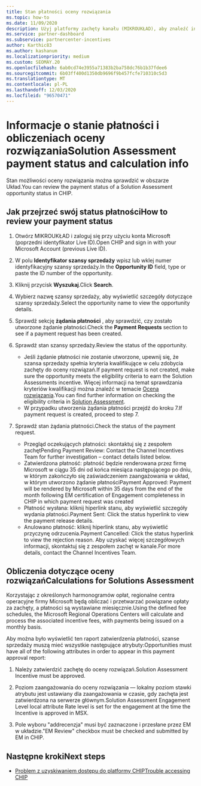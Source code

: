 ```yaml
---
title: Stan płatności oceny rozwiązania
ms.topic: how-to
ms.date: 11/09/2020
description: Użyj platformy zachęty kanału (MIKROUKŁAD), aby znaleźć informacje o możliwościach oceny rozwiązań, ich obliczeniach i ich stanie płatności.
ms.service: partner-dashboard
ms.subservice: partnercenter-incentives
author: Karthic83
ms.author: kashanum
ms.localizationpriority: medium
ms.custom: SEOMAY.20
ms.openlocfilehash: 6ab0cd74e3955a71383b2ba758dc76b1b37fdee6
ms.sourcegitcommit: 6b03ff400d1350db9696f9b457fcfe710310c5d3
ms.translationtype: MT
ms.contentlocale: pl-PL
ms.lasthandoff: 12/03/2020
ms.locfileid: "96570471"
---
```

# <a name="solution-assessment-payment-status-and-calculation-info"></a><span data-ttu-id="14aa6-103">Informacje o stanie płatności i obliczeniach oceny rozwiązania</span><span class="sxs-lookup"><span data-stu-id="14aa6-103">Solution Assessment payment status and calculation info</span></span>

<span data-ttu-id="14aa6-104">Stan możliwości oceny rozwiązania można sprawdzić w obszarze Układ.</span><span class="sxs-lookup"><span data-stu-id="14aa6-104">You can review the payment status of a Solution Assessment opportunity status in CHIP.</span></span>

## <a name="how-to-review-your-payment-status"></a><span data-ttu-id="14aa6-105">Jak przejrzeć swój status płatności</span><span class="sxs-lookup"><span data-stu-id="14aa6-105">How to review your payment status</span></span>

1. <span data-ttu-id="14aa6-106">Otwórz MIKROUKŁAD i zaloguj się przy użyciu konta Microsoft (poprzedni identyfikator Live ID).</span><span class="sxs-lookup"><span data-stu-id="14aa6-106">Open CHIP and sign in with your Microsoft Account (previous Live ID).</span></span>
2. <span data-ttu-id="14aa6-107">W polu **Identyfikator szansy sprzedaży** wpisz lub wklej numer identyfikacyjny szansy sprzedaży.</span><span class="sxs-lookup"><span data-stu-id="14aa6-107">In the **Opportunity ID** field, type or paste the ID number of the opportunity.</span></span>
3. <span data-ttu-id="14aa6-108">Kliknij przycisk **Wyszukaj**.</span><span class="sxs-lookup"><span data-stu-id="14aa6-108">Click **Search**.</span></span>
4. <span data-ttu-id="14aa6-109">Wybierz nazwę szansy sprzedaży, aby wyświetlić szczegóły dotyczące szansy sprzedaży.</span><span class="sxs-lookup"><span data-stu-id="14aa6-109">Select the opportunity name to view the opportunity details.</span></span>
5. <span data-ttu-id="14aa6-110">Sprawdź sekcję **żądania płatności** , aby sprawdzić, czy zostało utworzone żądanie płatności.</span><span class="sxs-lookup"><span data-stu-id="14aa6-110">Check the **Payment Requests** section to see if a payment request has been created.</span></span>
6. <span data-ttu-id="14aa6-111">Sprawdź stan szansy sprzedaży.</span><span class="sxs-lookup"><span data-stu-id="14aa6-111">Review the status of the opportunity.</span></span>

    - <span data-ttu-id="14aa6-112">Jeśli żądanie płatności nie zostanie utworzone, upewnij się, że szansa sprzedaży spełnia kryteria kwalifikujące w celu zdobycia zachęty do oceny rozwiązań.</span><span class="sxs-lookup"><span data-stu-id="14aa6-112">If payment request is not created, make sure the opportunity meets the eligibility criteria to earn the Solution Assessments incentive.</span></span> <span data-ttu-id="14aa6-113">Więcej informacji na temat sprawdzania kryteriów kwalifikacji można znaleźć w temacie [Ocena rozwiązania](chip-solution-assessment.md).</span><span class="sxs-lookup"><span data-stu-id="14aa6-113">You can find further information on checking the eligibility criteria in [Solution Assessment](chip-solution-assessment.md).</span></span>
    - <span data-ttu-id="14aa6-114">W przypadku utworzenia żądania płatności przejdź do kroku 7.</span><span class="sxs-lookup"><span data-stu-id="14aa6-114">If payment request is created, proceed to step 7.</span></span>
7. <span data-ttu-id="14aa6-115">Sprawdź stan żądania płatności.</span><span class="sxs-lookup"><span data-stu-id="14aa6-115">Check the status of the payment request.</span></span>

    - <span data-ttu-id="14aa6-116">Przegląd oczekujących płatności: skontaktuj się z zespołem zachęt</span><span class="sxs-lookup"><span data-stu-id="14aa6-116">Pending Payment Review: Contact the Channel Incentives Team for further investigation – contact details listed below.</span></span>
    - <span data-ttu-id="14aa6-117">Zatwierdzona płatność: płatność będzie renderowana przez firmę Microsoft w ciągu 35 dni od końca miesiąca następującego po dniu, w którym zakończyło się zaświadczeniem zaangażowania w układ, w którym utworzono żądanie płatności</span><span class="sxs-lookup"><span data-stu-id="14aa6-117">Payment Approved: Payment will be rendered by Microsoft within 35 days from the end of the month following EM certification of Engagement completeness in CHIP in which payment request was created</span></span>
    -  <span data-ttu-id="14aa6-118">Płatność wysłana: kliknij hiperlink stanu, aby wyświetlić szczegóły wydania płatności.</span><span class="sxs-lookup"><span data-stu-id="14aa6-118">Payment Sent: Click the status hyperlink to view the payment release details.</span></span>
    - <span data-ttu-id="14aa6-119">Anulowano płatność: kliknij hiperlink stanu, aby wyświetlić przyczynę odrzucenia.</span><span class="sxs-lookup"><span data-stu-id="14aa6-119">Payment Cancelled: Click the status hyperlink to view the rejection reason.</span></span> <span data-ttu-id="14aa6-120">Aby uzyskać więcej szczegółowych informacji, skontaktuj się z zespołem zachęt w kanale.</span><span class="sxs-lookup"><span data-stu-id="14aa6-120">For more details, contact the Channel Incentives Team.</span></span>

## <a name="calculations-for-solutions-assessment"></a><span data-ttu-id="14aa6-121">Obliczenia dotyczące oceny rozwiązań</span><span class="sxs-lookup"><span data-stu-id="14aa6-121">Calculations for Solutions Assessment</span></span>

<span data-ttu-id="14aa6-122">Korzystając z określonych harmonogramów opłat, regionalne centra operacyjne firmy Microsoft będą obliczać i przetwarzać powiązane opłaty za zachęty, a płatności są wystawiane miesięcznie.</span><span class="sxs-lookup"><span data-stu-id="14aa6-122">Using the defined fee schedules, the Microsoft Regional Operations Centers will calculate and process the associated incentive fees, with payments being issued on a monthly basis.</span></span>

<span data-ttu-id="14aa6-123">Aby można było wyświetlić ten raport zatwierdzenia płatności, szanse sprzedaży muszą mieć wszystkie następujące atrybuty:</span><span class="sxs-lookup"><span data-stu-id="14aa6-123">Opportunities must have all of the following attributes in order to appear in this payment approval report:</span></span>

1. <span data-ttu-id="14aa6-124">Należy zatwierdzić zachętę do oceny rozwiązań.</span><span class="sxs-lookup"><span data-stu-id="14aa6-124">Solution Assessment Incentive must be approved.</span></span>

1. <span data-ttu-id="14aa6-125">Poziom zaangażowania do oceny rozwiązania — lokalny poziom stawki atrybutu jest ustawiany dla zaangażowania w czasie, gdy zachęta jest zatwierdzona na serwerze głównym.</span><span class="sxs-lookup"><span data-stu-id="14aa6-125">Solution Assessment Engagement Level local attribute Rate level is set for the engagement at the time the Incentive is approved in MSX.</span></span>
 
1. <span data-ttu-id="14aa6-126">Pole wyboru "addrecenzja" musi być zaznaczone i przesłane przez EM w układzie.</span><span class="sxs-lookup"><span data-stu-id="14aa6-126">"EM Review" checkbox must be checked and submitted by EM in CHIP.</span></span>

## <a name="next-steps"></a><span data-ttu-id="14aa6-127">Następne kroki</span><span class="sxs-lookup"><span data-stu-id="14aa6-127">Next steps</span></span>

- [<span data-ttu-id="14aa6-128">Problem z uzyskiwaniem dostępu do platformy CHIP</span><span class="sxs-lookup"><span data-stu-id="14aa6-128">Trouble accessing CHIP</span></span>](chip-access-trouble.md) 
